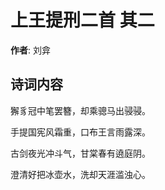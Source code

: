 # 上王提刑二首  其二

**作者**: 刘弇

## 诗词内容

獬豸冠中笔罢簪，却乘骢马出骎骎。

手提国宪风霜重，口布王言雨露深。

古剑夜光冲斗气，甘棠春有遶庭阴。

澄清好把冰壶水，洗却天涯滥浊心。

